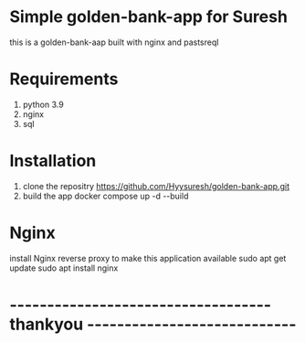 # Simple golden-bank-app for Suresh 
this is a golden-bank-aap built with nginx and pastsreql
# Requirements
1. python 3.9
2. nginx
3. sql

# Installation
1. clone the repositry
https://github.com/Hyysuresh/golden-bank-app.git
2. build the app
docker compose up -d --build


# Nginx
install Nginx reverse proxy to make this application available
sudo apt get update   sudo apt install nginx


# ----------------------------------- thankyou ----------------------------
